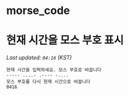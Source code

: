 # morse_code
# 현재 시간을 모스 부호 표시
<!-- MORSE_TIME_START -->
_Last updated: `04:16` (KST)_

```
현재 시간을 입력하세요. 모스 부호로 바꿉니다
----- ....- .---- -....
모스 부호를 다시 현재 시간으로 바꿉니다
0416
```
<!-- MORSE_TIME_END -->
